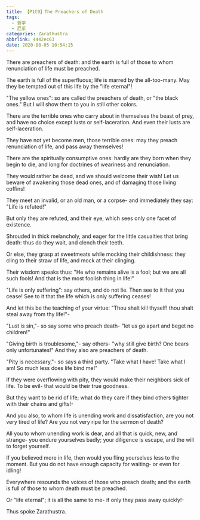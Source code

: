 ```yaml
---
title: 【P1C9】The Preachers of Death
tags:
  - 哲学
  - 尼采
categories: Zarathustra
abbrlink: 4442ec63
date: 2020-08-05 10:54:15
---
```

There are preachers of death: and the earth is full of those to whom renunciation of life must be preached.
<!-- more -->
The earth is full of the superfluous; life is marred by the all-too-many. May they be tempted out of this life by the "life eternal"!

"The yellow ones": so are called the preachers of death, or "the black ones." But I will show them to you in still other colors.

There are the terrible ones who carry about in themselves the beast of prey, and have no choice except lusts or self-laceration. And even their lusts are self-laceration.

They have not yet become men, those terrible ones: may they preach renunciation of life, and pass away themselves!

There are the spiritually consumptive ones: hardly are they born when they begin to die, and long for doctrines of weariness and renunciation.

They would rather be dead, and we should welcome their wish! Let us beware of awakening those dead ones, and of damaging those living coffins!

They meet an invalid, or an old man, or a corpse- and immediately they say: "Life is refuted!"

But only they are refuted, and their eye, which sees only one facet of existence.

Shrouded in thick melancholy, and eager for the little casualties that bring death: thus do they wait, and clench their teeth.

Or else, they grasp at sweetmeats while mocking their childishness: they cling to their straw of life, and mock at their clinging.

Their wisdom speaks thus: "He who remains alive is a fool; but we are all such fools! And that is the most foolish thing in life!"

"Life is only suffering": say others, and do not lie. Then see to it that you cease! See to it that the life which is only suffering ceases!

And let this be the teaching of your virtue: "Thou shalt kill thyself! thou shalt steal away from thy life!"-

"Lust is sin,"- so say some who preach death- "let us go apart and beget no children!"

"Giving birth is troublesome,"- say others- "why still give birth? One bears only unfortunates!" And they also are preachers of death.

"Pity is necessary,"- so says a third party. "Take what I have! Take what I am! So much less does life bind me!"

If they were overflowing with pity, they would make their neighbors sick of life. To be evil- that would be their true goodness.

But they want to be rid of life; what do they care if they bind others tighter with their chains and gifts!-

And you also, to whom life is unending work and dissatisfaction, are you not very tired of life? Are you not very ripe for the sermon of death?

All you to whom unending work is dear, and all that is quick, new, and strange- you endure yourselves badly; your diligence is escape, and the will to forget yourself.

If you believed more in life, then would you fling yourselves less to the moment. But you do not have enough capacity for waiting- or even for idling!

Everywhere resounds the voices of those who preach death; and the earth is full of those to whom death must be preached.

Or "life eternal"; it is all the same to me- if only they pass away quickly!-

Thus spoke Zarathustra.
